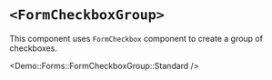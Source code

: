 # `<FormCheckboxGroup>`

This component uses `FormCheckbox` component to create a group of checkboxes.

<Demo::Forms::FormCheckboxGroup::Standard />
